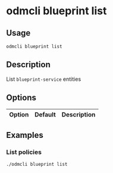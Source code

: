 # odmcli blueprint list

## Usage

`odmcli blueprint list`

## Description

List `blueprint-service` entities

## Options

Option|Default|Description
-------|----------|-------


## Examples

### List policies
```bash
./odmcli blueprint list
```
